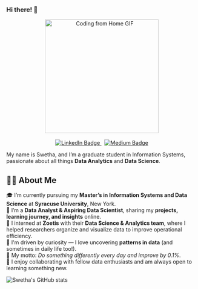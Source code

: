 ### Hi there! 👋


<div align="center">
    <img src="https://media1.giphy.com/media/v1.Y2lkPTc5MGI3NjExaHF3OXJwYXQ1NGVwMmEya215enBnaTgxMWwyMHlobTExenZhbDVmZSZlcD12MV9pbnRlcm5hbF9naWZfYnlfaWQmY3Q9cw/M9gbBd9nbDrOTu1Mqx/giphy.gif" width="300" alt="Coding from Home GIF"/>
    <br><br>
    <a href="https://www.linkedin.com/in/swetha-lakkoju/" target="_blank">
        <img src="https://img.shields.io/badge/LinkedIn-0077B5?style=for-the-badge&logo=linkedin&logoColor=white" alt="LinkedIn Badge"/>
    </a>
    &nbsp;
    <a href="https://medium.com/@shwetalakkoju" target="_blank">
        <img src="https://img.shields.io/badge/Medium-000000?style=for-the-badge&logo=medium&logoColor=white" alt="Medium Badge"/>
    </a>
</div>

My name is Swetha, and I’m a graduate student in Information Systems, passionate about all things **Data Analytics** and **Data Science**.

## 👩‍💻 About Me

🎓 I’m currently pursuing my **Master’s in Information Systems and Data Science** at **Syracuse University**, New York.  
💼 I’m a **Data Analyst & Aspiring Data Scientist**, sharing my **projects, learning journey, and insights** online.  
🔬 I interned at **Zoetis** with their **Data Science & Analytics team**, where I helped researchers organize and visualize data to improve operational efficiency.  
🧠 I'm driven by curiosity — I love uncovering **patterns in data** (and sometimes in daily life too!).  
🌱 My motto: *Do something differently every day and improve by 0.1%*.  
🤝 I enjoy collaborating with fellow data enthusiasts and am always open to learning something new.


![Swetha's GitHub stats](https://github-readme-stats.vercel.app/api?username=Shweta23-rgb&show_icons=true&theme=radical)




